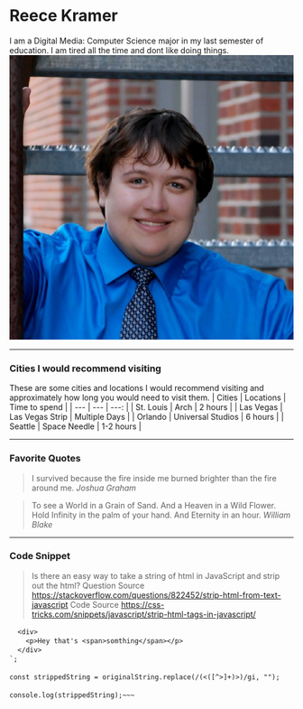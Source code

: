 # Reece Kramer
I am a Digital Media: Computer Science major in my last semester of education. I am tired all the time and dont like doing things.
![me](me.jpg)

---

### Cities I would recommend visiting

These are some cities and locations I would recommend visiting and approximately how long you would need to visit them.
| Cities | Locations | Time to spend |
| --- | --- | ---: |
| St. Louis | Arch | 2 hours |
| Las Vegas | Las Vegas Strip | Multiple Days |
| Orlando | Universal Studios | 6 hours |
| Seattle | Space Needle | 1-2 hours |

---

### Favorite Quotes 

> I survived because the fire inside me burned brighter than the fire around me.
*Joshua Graham*

> To see a World in a Grain of Sand. And a Heaven in a Wild Flower. Hold Infinity in the palm of your hand. And Eternity in an hour. 
*William Blake*

---

### Code Snippet

> Is there an easy way to take a string of html in JavaScript and strip out the html?
Question Source <https://stackoverflow.com/questions/822452/strip-html-from-text-javascript>
Code Source <https://css-tricks.com/snippets/javascript/strip-html-tags-in-javascript/>
~~~ const originalString = `
  <div>
    <p>Hey that's <span>somthing</span></p>
  </div>
`;

const strippedString = originalString.replace(/(<([^>]+)>)/gi, "");

console.log(strippedString);~~~


